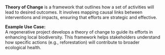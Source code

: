 **Theory of Change** is a framework that outlines how a set of activities will lead to desired outcomes. It involves mapping causal links between interventions and impacts, ensuring that efforts are strategic and effective.

**Example Use Case:**  
A regenerative project develops a theory of change to guide its efforts in enhancing local biodiversity. This framework helps stakeholders understand how specific actions (e.g., reforestation) will contribute to broader ecological health.
